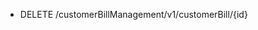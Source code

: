 <!--
    ATTENTION: This file was generated via gradle!
               Do NOT manually edit this file! Any such changes will be overwritten!
-->

* DELETE /customerBillManagement/v1/customerBill/{id}
